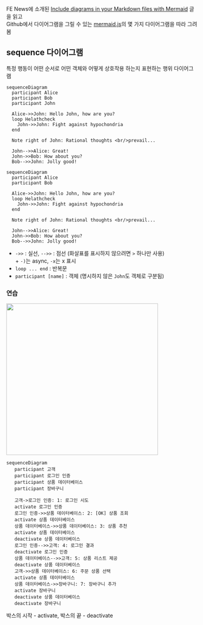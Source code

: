 FE News에 소개된 [Include diagrams in your Markdown files with Mermaid](https://github.blog/2022-02-14-include-diagrams-markdown-files-mermaid/) 글을 읽고  
Github에서 다이어그램을 그릴 수 있는 [mermaid.js](https://mermaid-js.github.io/mermaid)의 몇 가지 다이어그램을 따라 그려봄

## sequence 다이어그램

특정 행동이 어떤 순서로 어떤 객체와 어떻게 상호작용 하는지 표현하는 행위 다이어그램

```mermaid
sequenceDiagram
  participant Alice
  participant Bob
  participant John
  
  Alice->>John: Hello John, how are you?
  loop Helathcheck
    John->>John: Fight against hypochondria
  end
  
  Note right of John: Rational thoughts <br/>prevail...
  
  John-->>Alice: Great!
  John->>Bob: How about you?
  Bob-->>John: Jolly good!
```

```
sequenceDiagram
  participant Alice
  participant Bob
  
  Alice->>John: Hello John, how are you?
  loop Helathcheck
    John->>John: Fight against hypochondria
  end
  
  Note right of John: Rational thoughts <br/>prevail...
  
  John-->>Alice: Great!
  John->>Bob: How about you?
  Bob-->>John: Jolly good!
```

- `->>` : 실선, `-->>` : 점선 (화살표를 표시하지 않으려면 `>` 하나만 사용)  
  \+ `-)`는 async, `-x`는 x 표시
- `loop ... end` : 반복문
- `participant [name]` : 객체 (명시하지 않은 `John`도 객체로 구분됨)

### 연습

<img src="https://t1.daumcdn.net/cfile/tistory/99CD294E5B96798D04" width="400">

```mermaid
sequenceDiagram
   participant 고객
   participant 로그인 인증
   participant 상품 데이터베이스
   participant 장바구니
   
   고객->로그인 인증: 1: 로그인 시도
   activate 로그인 인증
   로그인 인증->>상품 데이터베이스: 2: [OK] 상품 조회
   activate 상품 데이터베이스
   상품 데이터베이스->>상품 데이터베이스: 3: 상품 추천
   activate 상품 데이터베이스
   deactivate 상품 데이터베이스  
   로그인 인증-->>고객: 4: 로그인 결과
   deactivate 로그인 인증
   상품 데이터베이스-->>고객: 5: 상품 리스트 제공
   deactivate 상품 데이터베이스
   고객->>상품 데이터베이스: 6: 주문 상품 선택
   activate 상품 데이터베이스 
   상품 데이터베이스->>장바구니: 7: 장바구니 추가
   activate 장바구니 
   deactivate 상품 데이터베이스 
   deactivate 장바구니
```

박스의 시작 - activate, 박스의 끝 - deactivate
